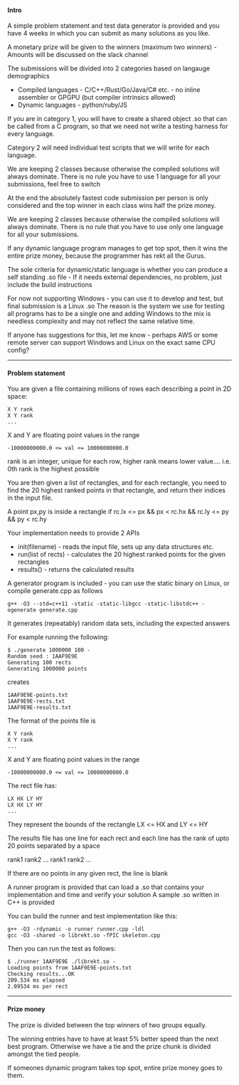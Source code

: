
#### Intro


A simple problem statement and test data generator is provided and you have 4 weeks in which you can submit as many solutions as you like.

A monetary prize will be given to the winners (maximum two winners) - Amounts will be discussed on the slack channel


The submissions will be divided into 2 categories based on langauge demographics

 * Compiled languages - C/C++/Rust/Go/Java/C# etc. - no inline assembler or GPGPU (but compiler intrinsics allowed)
 * Dynamic languages - python/ruby/JS

If you are in category 1, you will have to create a shared object .so that can be called from a C program, so that we need not write a testing harness for every language.

Category 2 will need individual test scripts that we will write for each language.

We are keeping 2 classes because otherwise the compiled solutions will always dominate. 
There is no rule you have to use 1 language for all your submissions, feel free to switch

At the end the absolutely fastest code submission per person is only considered  and the top winner in each class wins half the prize money.

We are keeping 2 classes because otherwise the compiled solutions will always dominate. There is no rule that you have to use only one language for all your submissions.

If any dynamic language program manages to get top spot, then it wins the entire prize money, because the programmer has rekt all the Gurus.

The sole criteria for dynamic/static language is whether you can produce a self standing .so file - If it needs external dependencies, no problem, just include the build instructions

For now not supporting Windows - you can use it to develop and test, but final submission is a Linux .so
The reason is the system we use for testing all programs has to be a single one and adding Windows to the mix is needless complexity and may not reflect the same relative time.

If anyone has suggestions for this, let me know - perhaps AWS or some remote server can support Windows and Linux on the exact same CPU config?

---

#### Problem statement

You are given a file containing millions of rows each describing a point in 2D space:

    X Y rank
    X Y rank
    ...

X and Y are floating point values in the range
    
    -10000000000.0 <= val <= 10000000000.0   

rank is an integer, unique for each row, higher rank means lower value.... i.e. 0th rank is the highest possible 

You are then given a list of rectangles, and for each rectangle, you need to find the 20 highest ranked points in that rectangle, and return their indices in the input file.

A point px,py is inside a rectangle if 
  rc.lx <= px && px < rc.hx && rc.ly <= py && py < rc.hy


Your implementation needs to provide 2 APIs

 * init(filename) - reads the input file, sets up any data structures etc.
 * run(list of rects) - calculates the 20 highest ranked points for the given rectangles
 * results() - returns the calculated results

A generator program is included - you can use the static binary on Linux, or compile generate.cpp as follows
    
    g++ -O3 --std=c++11 -static -static-libgcc -static-libstdc++ -ogenerate generate.cpp

It generates (repeatably) random data sets, including the expected answers

For example running the following:

    $ ./generate 1000000 100 -
    Random seed : 1AAF9E9E
    Generating 100 rects
    Generating 1000000 points

creates

    1AAF9E9E-points.txt  
    1AAF9E9E-rects.txt
    1AAF9E9E-results.txt


The format of the points file is

    X Y rank
    X Y rank
    ...

X and Y are floating point values in the range
    
    -10000000000.0 <= val <= 10000000000.0   


The rect file has:
    
    LX HX LY HY
    LX HX LY HY
    ...

They represent the bounds of the rectangle 
LX <= HX and LY <= HY

The results file has one line for each rect and each line has the rank of upto 20 points separated by a space

   rank1 rank2 ...
   rank1 rank2 ...

If there are no points in any given rect, the line is blank


A runner program is provided that can load a .so that contains your implementation and time and verify your solution 
A sample .so written in C++ is provided 

You can build the runner and test implementation like this:

    g++ -O3 -rdynamic -o runner runner.cpp -ldl
    gcc -O3 -shared -o librekt.so -fPIC skeleton.cpp

Then you can run the test as follows:

    $ ./runner 1AAF9E9E ./librekt.so -
    Loading points from 1AAF9E9E-points.txt
    Checking results...OK
    209.534 ms elapsed
    2.09534 ms per rect

---

#### Prize money

The prize is divided between the top winners of two groups equally.

The winning entries have to have at least 5% better speed than the next best program. 
Otherwise we have a tie and the prize chunk is divided amongst the tied people.

If someones dynamic program takes top spot, entire prize money goes to them.


